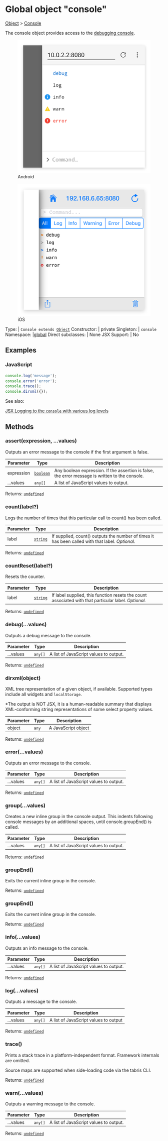 ---
---
# Global object "console"

<a href="https://developer.mozilla.org/en-US/docs/Web/JavaScript/Reference/Global_Objects/Object" title="View &quot;Object&quot; on MDN">Object</a> > <a href="#" >Console</a>

The console object provides access to the [debugging console](../debug.md).


<div class="tabris-image"><figure><div><img srcset="img/android/Console.png 2x" src="img/android/Console.png" alt="Console on Android"/></div><figcaption>Android</figcaption></figure><figure><div><img srcset="img/ios/Console.png 2x" src="img/ios/Console.png" alt="Console on iOS"/></div><figcaption>iOS</figcaption></figure></div>

Type: | <code style="white-space: nowrap">Console extends <a href="https://developer.mozilla.org/en-US/docs/Web/JavaScript/Reference/Global_Objects/Object" title="View &quot;Object&quot; on MDN">Object</a></code>
Constructor: | private
Singleton: | `console`
Namespace: |<a href="../modules.html#startup" >global</a>
Direct subclasses: | None
JSX Support: | No


## Examples
### JavaScript


```js
console.log('message');
console.error('error');
console.trace();
console.dirxml({});
```


See also:
  
[<span class='language jsx'>JSX</span> Logging to the `console` with various log levels](https://playground.tabris.com/?gitref=v3.4.0&snippet=console.jsx)

## Methods

### assert(expression, ...values)



Outputs an error message to the console if the first argument is false.


Parameter|Type|Description
-|-|-
expression | <code style="white-space: nowrap"><a href="https://developer.mozilla.org/en-US/docs/Web/JavaScript/Data_structures#Boolean_type" title="View &quot;boolean&quot; on MDN">boolean</a></code> | Any boolean expression. If the assertion is false, the error message is written to the console.
...values | <code style="white-space: nowrap"><a title="Literally any JavaScript value">any</a>[]</code> | A list of JavaScript values to output.


Returns: <code style="white-space: nowrap"><a href="https://developer.mozilla.org/en-US/docs/Web/JavaScript/Data_structures#Undefined_type" title="View &quot;undefined&quot; on MDN">undefined</a></code>

### count(label?)



Logs the number of times that this particular call to count() has been called.


Parameter|Type|Description
-|-|-
label | <code style="white-space: nowrap"><a href="https://developer.mozilla.org/en-US/docs/Web/JavaScript/Data_structures#String_type" title="View &quot;string&quot; on MDN">string</a></code> | If supplied, count() outputs the number of times it has been called with that label. *Optional.*


Returns: <code style="white-space: nowrap"><a href="https://developer.mozilla.org/en-US/docs/Web/JavaScript/Data_structures#Undefined_type" title="View &quot;undefined&quot; on MDN">undefined</a></code>

### countReset(label?)



Resets the counter.


Parameter|Type|Description
-|-|-
label | <code style="white-space: nowrap"><a href="https://developer.mozilla.org/en-US/docs/Web/JavaScript/Data_structures#String_type" title="View &quot;string&quot; on MDN">string</a></code> | If label supplied, this function resets the count associated with that particular label. *Optional.*


Returns: <code style="white-space: nowrap"><a href="https://developer.mozilla.org/en-US/docs/Web/JavaScript/Data_structures#Undefined_type" title="View &quot;undefined&quot; on MDN">undefined</a></code>

### debug(...values)



Outputs a debug message to the console.


Parameter|Type|Description
-|-|-
...values | <code style="white-space: nowrap"><a title="Literally any JavaScript value">any</a>[]</code> | A list of JavaScript values to output.


Returns: <code style="white-space: nowrap"><a href="https://developer.mozilla.org/en-US/docs/Web/JavaScript/Data_structures#Undefined_type" title="View &quot;undefined&quot; on MDN">undefined</a></code>

### dirxml(object)



XML tree representation of a given object, if available. Supported types include all widgets and `localStorage`. 

*The output is NOT JSX, it is a human-readable summary that displays XML-conforming string representations of some select property values.


Parameter|Type|Description
-|-|-
object | <code style="white-space: nowrap"><a title="Literally any JavaScript value">any</a></code> | A JavaScript object


Returns: <code style="white-space: nowrap"><a href="https://developer.mozilla.org/en-US/docs/Web/JavaScript/Data_structures#Undefined_type" title="View &quot;undefined&quot; on MDN">undefined</a></code>

### error(...values)



Outputs an error message to the console.


Parameter|Type|Description
-|-|-
...values | <code style="white-space: nowrap"><a title="Literally any JavaScript value">any</a>[]</code> | A list of JavaScript values to output.


Returns: <code style="white-space: nowrap"><a href="https://developer.mozilla.org/en-US/docs/Web/JavaScript/Data_structures#Undefined_type" title="View &quot;undefined&quot; on MDN">undefined</a></code>

### group(...values)



Creates a new inline group in the console output. This indents following console messages by an additional spaces, until console.groupEnd() is called.


Parameter|Type|Description
-|-|-
...values | <code style="white-space: nowrap"><a title="Literally any JavaScript value">any</a>[]</code> | A list of JavaScript values to output.


Returns: <code style="white-space: nowrap"><a href="https://developer.mozilla.org/en-US/docs/Web/JavaScript/Data_structures#Undefined_type" title="View &quot;undefined&quot; on MDN">undefined</a></code>

### groupEnd()



Exits the current inline group in the console.

Returns: <code style="white-space: nowrap"><a href="https://developer.mozilla.org/en-US/docs/Web/JavaScript/Data_structures#Undefined_type" title="View &quot;undefined&quot; on MDN">undefined</a></code>

### groupEnd()



Exits the current inline group in the console.

Returns: <code style="white-space: nowrap"><a href="https://developer.mozilla.org/en-US/docs/Web/JavaScript/Data_structures#Undefined_type" title="View &quot;undefined&quot; on MDN">undefined</a></code>

### info(...values)



Outputs an info message to the console.


Parameter|Type|Description
-|-|-
...values | <code style="white-space: nowrap"><a title="Literally any JavaScript value">any</a>[]</code> | A list of JavaScript values to output.


Returns: <code style="white-space: nowrap"><a href="https://developer.mozilla.org/en-US/docs/Web/JavaScript/Data_structures#Undefined_type" title="View &quot;undefined&quot; on MDN">undefined</a></code>

### log(...values)



Outputs a message to the console.


Parameter|Type|Description
-|-|-
...values | <code style="white-space: nowrap"><a title="Literally any JavaScript value">any</a>[]</code> | A list of JavaScript values to output


Returns: <code style="white-space: nowrap"><a href="https://developer.mozilla.org/en-US/docs/Web/JavaScript/Data_structures#Undefined_type" title="View &quot;undefined&quot; on MDN">undefined</a></code>

### trace()



Prints a stack trace in a platform-independent format. Framework internals are omitted.

Source maps are supported when side-loading code via the tabris CLI.

Returns: <code style="white-space: nowrap"><a href="https://developer.mozilla.org/en-US/docs/Web/JavaScript/Data_structures#Undefined_type" title="View &quot;undefined&quot; on MDN">undefined</a></code>

### warn(...values)



Outputs a warning message to the console.


Parameter|Type|Description
-|-|-
...values | <code style="white-space: nowrap"><a title="Literally any JavaScript value">any</a>[]</code> | A list of JavaScript values to output.


Returns: <code style="white-space: nowrap"><a href="https://developer.mozilla.org/en-US/docs/Web/JavaScript/Data_structures#Undefined_type" title="View &quot;undefined&quot; on MDN">undefined</a></code>

